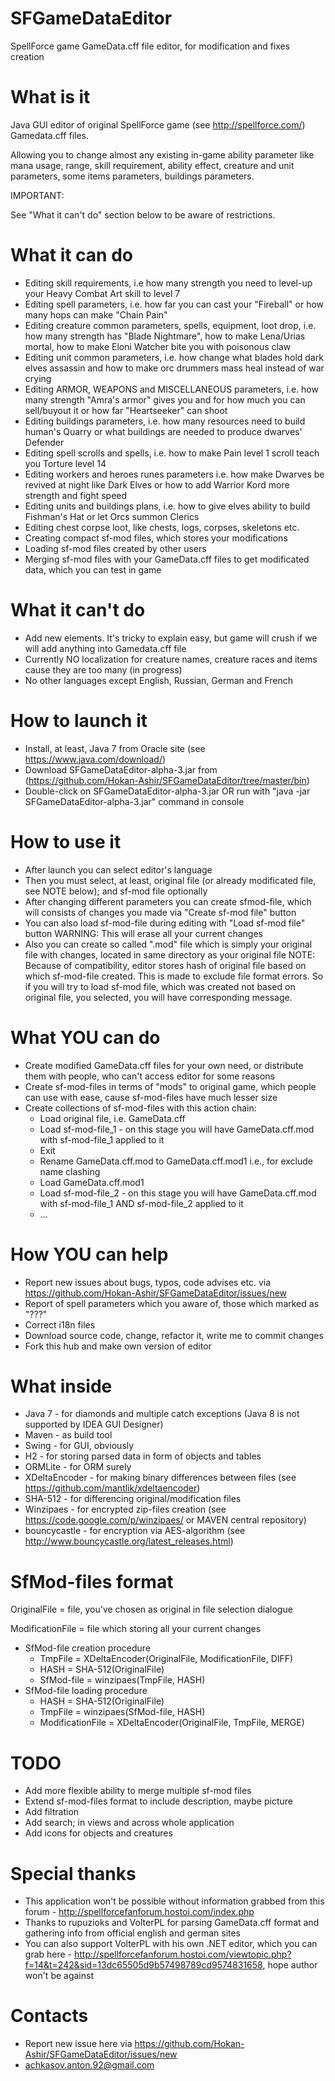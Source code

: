 # SFGameDataEditor
SpellForce game GameData.cff file editor, for modification and fixes creation

# What is it
Java GUI editor of original SpellForce game (see http://spellforce.com/) Gamedata.cff files. 

Allowing you to change almost any existing in-game ability parameter like mana usage, range, skill requirement,
ability effect, creature and unit parameters, some items parameters, buildings parameters.

IMPORTANT: 

See "What it can't do" section below to be aware of restrictions.

# What it can do
 - Editing skill requirements, i.e how many strength you need to level-up your Heavy Combat Art skill to level 7
 - Editing spell parameters, i.e. how far you can cast your "Fireball" or how many hops can make "Chain Pain"
 - Editing creature common parameters, spells, equipment, loot drop, i.e. how many strength has "Blade Nightmare", how to make Lena/Urias mortal, how to make Eloni Watcher bite you with poisonous claw
 - Editing unit common parameters, i.e. how change what blades hold dark elves assassin and how to make orc drummers mass heal instead of war crying  
 - Editing ARMOR, WEAPONS and MISCELLANEOUS parameters, i.e. how many strength "Amra's armor" gives you and for how much you can sell/buyout it or how far "Heartseeker" can shoot
 - Editing buildings parameters, i.e. how many resources need to build human's Quarry or what buildings are needed to produce dwarves' Defender
 - Editing spell scrolls and spells, i.e. how to make Pain level 1 scroll teach you Torture level 14
 - Editing workers and heroes runes parameters i.e. how make Dwarves be revived at night like Dark Elves or how to add Warrior Kord more strength and fight speed
 - Editing units and buildings plans, i.e. how to give elves ability to build Fishman's Hat or let Orcs summon Clerics
 - Editing chest corpse loot, like chests, logs, corpses, skeletons etc.
 - Creating compact sf-mod files, which stores your modifications
 - Loading sf-mod files created by other users
 - Merging sf-mod files with your GameData.cff files to get modificated data, which you can test in game

# What it can't do
 - Add new elements. It's tricky to explain easy, but game will crush if we will add anything into Gamedata.cff file
 - Currently NO localization for creature names, creature races and items cause they are too many (in progress) 
 - No other languages except English, Russian, German and French

# How to launch it
 - Install, at least, Java 7 from Oracle site (see https://www.java.com/download/)
 - Download SFGameDataEditor-alpha-3.jar from (https://github.com/Hokan-Ashir/SFGameDataEditor/tree/master/bin)
 - Double-click on SFGameDataEditor-alpha-3.jar OR run with "java -jar SFGameDataEditor-alpha-3.jar" command in console
 
# How to use it
 - After launch you can select editor's language
 - Then you must select, at least, original file (or already modificated file, see NOTE below); and sf-mod file optionally
 - After changing different parameters you can create sfmod-file, which will consists of changes you made via "Create sf-mod file" button
 - You can also load sf-mod-file during editing with "Load sf-mod file" button
 WARNING:
 This will erase all your current changes
 - Also you can create so called ".mod" file which is simply your original file with changes, located in same directory as your original file
 NOTE:
 Because of compatibility, editor stores hash of original file based on which sf-mod-file created. 
 This is made to exclude file format errors. 
 So if you will try to load sf-mod file, which was created not based on original file, you selected, you will have corresponding message.
 
# What YOU can do
  - Create modified GameData.cff files for your own need, or distribute them with people, who can't access editor for some reasons
  - Create sf-mod-files in terms of "mods" to original game, which people can use with ease, cause sf-mod-files have much lesser size
  - Create collections of sf-mod-files with this action chain: 
    - Load original file, i.e. GameData.cff
    - Load sf-mod-file_1 - on this stage you will have GameData.cff.mod with sf-mod-file_1 applied to it
    - Exit
    - Rename GameData.cff.mod to GameData.cff.mod1 i.e., for exclude name clashing
    - Load GameData.cff.mod1
    - Load sf-mod-file_2 - on this stage you will have GameData.cff.mod with sf-mod-file_1 AND sf-mod-file_2 applied to it
    - ...
 
# How YOU can help
  - Report new issues about bugs, typos, code advises etc. via https://github.com/Hokan-Ashir/SFGameDataEditor/issues/new
  - Report of spell parameters which you aware of, those which marked as "???"
  - Correct i18n files
  - Download source code, change, refactor it, write me to commit changes
  - Fork this hub and make own version of editor
 
# What inside
  - Java 7 - for diamonds and multiple catch exceptions (Java 8 is not supported by IDEA GUI Designer)
  - Maven - as build tool
  - Swing - for GUI, obviously
  - H2 - for storing parsed data in form of objects and tables
  - ORMLite - for ORM surely
  - XDeltaEncoder - for making binary differences between files (see https://github.com/mantlik/xdeltaencoder)
  - SHA-512 - for differencing original/modification files
  - Winzipaes - for encrypted zip-files creation (see https://code.google.com/p/winzipaes/ or MAVEN central repository)
  - bouncycastle - for encryption via AES-algorithm (see http://www.bouncycastle.org/latest_releases.html)
  
# SfMod-files format
  OriginalFile = file, you've chosen as original in file selection dialogue
  
  ModificationFile = file which storing all your current changes
  - SfMod-file creation procedure
    - TmpFile = XDeltaEncoder(OriginalFile, ModificationFile, DIFF)
    - HASH = SHA-512(OriginalFile)
    - SfMod-file = winzipaes(TmpFile, HASH)
  - SfMod-file loading procedure
    - HASH = SHA-512(OriginalFile)
    - TmpFile = winzipaes(SfMod-file, HASH)
    - ModificationFile = XDeltaEncoder(OriginalFile, TmpFile, MERGE)

# TODO
 - Add more flexible ability to merge multiple sf-mod files
 - Extend sf-mod-files format to include description, maybe picture
 - Add filtration
 - Add search; in views and across whole application
 - Add icons for objects and creatures

# Special thanks
 - This application won't be possible without information grabbed from this forum - http://spellforcefanforum.hostoi.com/index.php
 - Thanks to rupuzioks and VolterPL for parsing GameData.cff format and gathering info from official english and german sites
 - You can also support VolterPL with his own .NET editor, which you can grab here - http://spellforcefanforum.hostoi.com/viewtopic.php?f=14&t=242&sid=13dc65505d9b57498789cd9574831658, hope author won't be against

# Contacts
 - Report new issue here via https://github.com/Hokan-Ashir/SFGameDataEditor/issues/new
 - achkasov.anton.92@gmail.com
